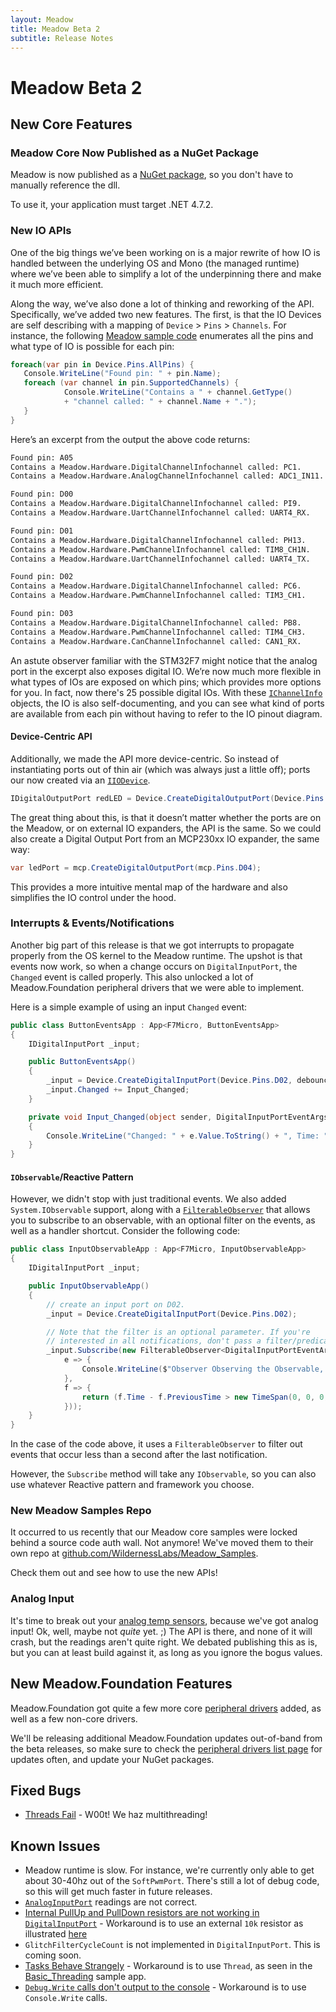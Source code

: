 ```yaml
---
layout: Meadow
title: Meadow Beta 2
subtitle: Release Notes
---
```


# Meadow Beta 2

## New Core Features

### Meadow Core Now Published as a NuGet Package

Meadow is now published as a [NuGet package](https://www.nuget.org/packages/Meadow/), so you don't have to manually reference the dll.

To use it, your application must target .NET 4.7.2.

### New IO APIs

One of the big things we’ve been working on is a major rewrite of how IO is handled between the underlying OS and Mono (the managed runtime) where we’ve been able to simplify a lot of the underpinning there and make it much more efficient. 

Along the way, we’ve also done a lot of thinking and reworking of the API. Specifically, we’ve added two new features. The first, is that the IO Devices are self describing with a mapping of `Device` > `Pins` > `Channels`. For instance, the following [Meadow sample code](https://github.com/WildernessLabs/Meadow_Samples/tree/main/Source/MeadowSamples/GpioInterrogation) enumerates all the pins and what type of IO is possible for each pin:

```csharp
foreach(var pin in Device.Pins.AllPins) {
   Console.WriteLine("Found pin: " + pin.Name);
   foreach (var channel in pin.SupportedChannels) {
            Console.WriteLine("Contains a " + channel.GetType() 
            + "channel called: " + channel.Name + ".");
   }
}
```

Here’s an excerpt from the output the above code returns:

```bash
Found pin: A05
Contains a Meadow.Hardware.DigitalChannelInfochannel called: PC1.
Contains a Meadow.Hardware.AnalogChannelInfochannel called: ADC1_IN11.

Found pin: D00
Contains a Meadow.Hardware.DigitalChannelInfochannel called: PI9.
Contains a Meadow.Hardware.UartChannelInfochannel called: UART4_RX.

Found pin: D01
Contains a Meadow.Hardware.DigitalChannelInfochannel called: PH13.
Contains a Meadow.Hardware.PwmChannelInfochannel called: TIM8_CH1N.
Contains a Meadow.Hardware.UartChannelInfochannel called: UART4_TX.

Found pin: D02
Contains a Meadow.Hardware.DigitalChannelInfochannel called: PC6.
Contains a Meadow.Hardware.PwmChannelInfochannel called: TIM3_CH1.

Found pin: D03
Contains a Meadow.Hardware.DigitalChannelInfochannel called: PB8.
Contains a Meadow.Hardware.PwmChannelInfochannel called: TIM4_CH3.
Contains a Meadow.Hardware.CanChannelInfochannel called: CAN1_RX.
```

An astute observer familiar with the STM32F7 might notice that the analog port in the excerpt also exposes digital IO. We’re now much more flexible in what types of IOs are exposed on which pins; which provides more options for you. In fact, now there's 25 possible digital IOs. With these [`IChannelInfo`](xref:Meadow.Hardware.IChannelInfo) objects, the IO is also self-documenting, and you can see what kind of ports are available from each pin without having to refer to the IO pinout diagram.

#### Device-Centric API

Additionally, we made the API more device-centric. So instead of instantiating ports out of thin air (which was always just a little off); ports our now created via an [`IIODevice`](xref:Meadow.Hardware.IIODevice).

```csharp
IDigitalOutputPort redLED = Device.CreateDigitalOutputPort(Device.Pins.OnboardLEDRed);
```

The great thing about this, is that it doesn’t matter whether the ports are on the Meadow, or on external IO expanders, the API is the same. So we could also create a Digital Output Port from an MCP230xx IO expander, the same way:

```csharp
var ledPort = mcp.CreateDigitalOutputPort(mcp.Pins.D04);
```

This provides a more intuitive mental map of the hardware and also simplifies the IO control under the hood.

### Interrupts & Events/Notifications

Another big part of this release is that we got interrupts to propagate properly from the OS kernel to the Meadow runtime. The upshot is that events now work, so when a change occurs on `DigitalInputPort`, the `Changed` event is called properly. This also unlocked a lot of Meadow.Foundation peripheral drivers that we were able to implement.

Here is a simple example of using an input `Changed` event:

```csharp
public class ButtonEventsApp : App<F7Micro, ButtonEventsApp>
{
    IDigitalInputPort _input;

    public ButtonEventsApp()
    {
        _input = Device.CreateDigitalInputPort(Device.Pins.D02, debounceDuration: 20);
        _input.Changed += Input_Changed;
    }

    private void Input_Changed(object sender, DigitalInputPortEventArgs e)
    {
        Console.WriteLine("Changed: " + e.Value.ToString() + ", Time: " + e.Time.ToString());
    }
}
```

#### `IObservable`/Reactive Pattern

However, we didn't stop with just traditional events. We also added `System.IObservable` support, along with a [`FilterableObserver`](xref:Meadow.FilterableObserver) that allows you to subscribe to an observable, with an optional filter on the events, as well as a handler shortcut. Consider the following code:

```csharp
public class InputObservableApp : App<F7Micro, InputObservableApp>
{
    IDigitalInputPort _input;

    public InputObservableApp()
    {
        // create an input port on D02. 
        _input = Device.CreateDigitalInputPort(Device.Pins.D02);

        // Note that the filter is an optional parameter. If you're
        // interested in all notifications, don't pass a filter/predicate.
        _input.Subscribe(new FilterableObserver<DigitalInputPortEventArgs>(
            e => {
                Console.WriteLine($"Observer Observing the Observable, Observably speaking, Time: {e.Time.Millisecond}, Value: {e.Value}");
            },
            f => {
                return (f.Time - f.PreviousTime > new TimeSpan(0, 0, 0, 0, 1000));
            }));
    }
}
```

In the case of the code above, it uses a `FilterableObserver` to filter out events that occur less than a second after the last notification.

However, the `Subscribe` method will take any `IObservable`, so you can also use whatever Reactive pattern and framework you choose.

### New Meadow Samples Repo

It occurred to us recently that our Meadow core samples were locked behind a source code auth wall. Not anymore! We've moved them to their own repo at [github.com/WildernessLabs/Meadow_Samples](http://github.com/WildernessLabs/Meadow_Samples).

Check them out and see how to use the new APIs!

### Analog Input

It's time to break out your [analog temp sensors](xref:Meadow.Foundation.Sensors.Temperature.AnalogTemperature), because we've got analog input! Ok, well, maybe not _quite_ yet. ;) The API is there, and none of it will crash, but the readings aren't quite right. We debated publishing this as is, but you can at least build against it, as long as you ignore the bogus values.


## New Meadow.Foundation Features

Meadow.Foundation got quite a few more core [peripheral drivers](/Meadow/Meadow.Foundation/Peripherals) added, as well as a few non-core drivers.

We'll be releasing additional Meadow.Foundation updates out-of-band from the beta releases, so make sure to check the [peripheral drivers list page](/Meadow/Meadow.Foundation/Peripherals) for updates often, and update your NuGet packages.

## Fixed Bugs

* [Threads Fail](https://github.com/WildernessLabs/Meadow_Issues/issues/1) - W00t! We haz multithreading!

## Known Issues

* Meadow runtime is slow. For instance, we're currently only able to get about 30-40hz out of the `SoftPwmPort`. There's still a lot of debug code, so this will get much faster in future releases.
* [`AnalogInputPort`](https://github.com/WildernessLabs/Meadow_Issues/issues/7) readings are not correct.
* [Internal PullUp and PullDown resistors are not working in `DigitalInputPort`](https://github.com/WildernessLabs/Meadow_Issues/issues/6) - Workaround is to use an external `10k` resistor as illustrated [here](http://developer.wildernesslabs.co/Hardware/Tutorials/Electronics/Part4/PullUp_PullDown_Resistors/)
* `GlitchFilterCycleCount` is not implemented in `DigitalInputPort`. This is coming soon.
* [Tasks Behave Strangely](https://github.com/WildernessLabs/Meadow_Issues/issues/2) - Workaround is to use `Thread`, as seen in the [Basic_Threading](https://github.com/WildernessLabs/Meadow_Samples/blob/main/Source/MeadowSamples/Basic_Threading/ThreadingApp.cs) sample app.
* [`Debug.Write` calls don't output to the console](https://github.com/WildernessLabs/Meadow_Issues/issues/3) - Workaround is to use `Console.Write` calls.